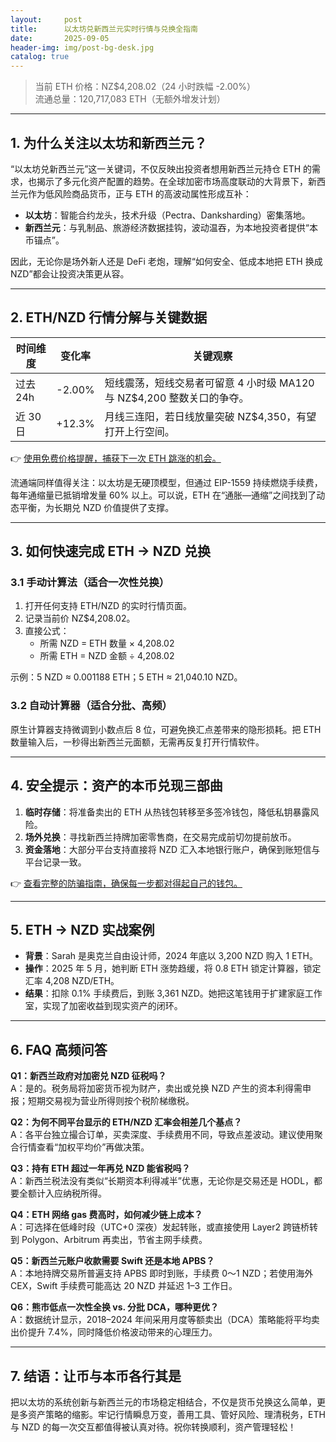 ```yaml
---
layout:     post
title:      以太坊兑新西兰元实时行情与兑换全指南
date:       2025-09-05
header-img: img/post-bg-desk.jpg
catalog: true
---
```


> 当前 ETH 价格：NZ$4,208.02（24 小时跌幅 -2.00%）  
> 流通总量：120,717,083 ETH（无额外增发计划）  

---

## 1. 为什么关注以太坊和新西兰元？

“以太坊兑新西兰元”这一关键词，不仅反映出投资者想用新西兰元持仓 ETH 的需求，也揭示了多元化资产配置的趋势。在全球加密市场高度联动的大背景下，新西兰元作为低风险商品货币，正与 ETH 的高波动属性形成互补：  
- **以太坊**：智能合约龙头，技术升级（Pectra、Danksharding）密集落地。  
- **新西兰元**：与乳制品、旅游经济数据挂钩，波动温吞，为本地投资者提供“本币锚点”。  

因此，无论你是场外新人还是 DeFi 老炮，理解“如何安全、低成本地把 ETH 换成 NZD”都会让投资决策更从容。

---

## 2. ETH/NZD 行情分解与关键数据

| 时间维度 | 变化率 | 关键观察 |
| -------- | ------- | -------- |
| 过去 24h | -2.00% | 短线震荡，短线交易者可留意 4 小时级 MA120 与 NZ$4,200 整数关口的争夺。 |
| 近 30 日 | +12.3% | 月线三连阳，若日线放量突破 NZ$4,350，有望打开上行空间。 |

👉 [使用免费价格提醒，捕获下一次 ETH 跳涨的机会。](https://okxdog.com/)

流通端同样值得关注：以太坊是无硬顶模型，但通过 EIP-1559 持续燃烧手续费，每年通缩量已抵销增发量 60% 以上。可以说，ETH 在“通胀—通缩”之间找到了动态平衡，为长期兑 NZD 价值提供了支撑。

---

## 3. 如何快速完成 ETH → NZD 兑换

### 3.1 手动计算法（适合一次性兑换）
1. 打开任何支持 ETH/NZD 的实时行情页面。  
2. 记录当前价 NZ$4,208.02。  
3. 直接公式：  
   - 所需 NZD = ETH 数量 × 4,208.02  
   - 所需 ETH = NZD 金额 ÷ 4,208.02  

示例：5 NZD ≈ 0.001188 ETH；5 ETH ≈ 21,040.10 NZD。

### 3.2 自动计算器（适合分批、高频）
原生计算器支持微调到小数点后 8 位，可避免换汇点差带来的隐形损耗。把 ETH 数量输入后，一秒得出新西兰元面额，无需再反复打开行情软件。

---

## 4. 安全提示：资产的本币兑现三部曲

1. **临时存储**：将准备卖出的 ETH 从热钱包转移至多签冷钱包，降低私钥暴露风险。  
2. **场外兑换**：寻找新西兰持牌加密零售商，在交易完成前切勿提前放币。  
3. **资金落地**：大部分平台支持直接将 NZD 汇入本地银行账户，确保到账短信与平台记录一致。  

👉 [查看完整的防骗指南，确保每一步都对得起自己的钱包。](https://okxdog.com/)

---

## 5. ETH → NZD 实战案例

- **背景**：Sarah 是奥克兰自由设计师，2024 年底以 3,200 NZD 购入 1 ETH。  
- **操作**：2025 年 5 月，她判断 ETH 涨势趋缓，将 0.8 ETH 锁定计算器，锁定汇率 4,208 NZD/ETH。  
- **结果**：扣除 0.1% 手续费后，到账 3,361 NZD。她把这笔钱用于扩建家庭工作室，实现了加密收益到现实资产的闭环。

---

## 6. FAQ 高频问答

**Q1：新西兰政府对加密兑 NZD 征税吗？**  
A：是的。税务局将加密货币视为财产，卖出或兑换 NZD 产生的资本利得需申报；短期交易视为营业所得则按个税阶梯缴税。

**Q2：为何不同平台显示的 ETH/NZD 汇率会相差几个基点？**  
A：各平台独立撮合订单，买卖深度、手续费用不同，导致点差波动。建议使用聚合行情查看“加权平均价”再做决策。

**Q3：持有 ETH 超过一年再兑 NZD 能省税吗？**  
A：新西兰税法没有类似“长期资本利得减半”优惠，无论你是交易还是 HODL，都要全额计入应纳税所得。

**Q4：ETH 网络 gas 费高时，如何减少链上成本？**  
A：可选择在低峰时段（UTC+0 深夜）发起转账，或直接使用 Layer2 跨链桥转到 Polygon、Arbitrum 再卖出，节省主网手续费。

**Q5：新西兰元账户收款需要 Swift 还是本地 APBS？**  
A：本地持牌交易所普遍支持 APBS 即时到账，手续费 0～1 NZD；若使用海外 CEX，Swift 手续费可能高达 20 NZD 并延迟 1–3 工作日。

**Q6：熊市低点一次性全换 vs. 分批 DCA，哪种更优？**  
A：数据统计显示，2018–2024 年间采用月度等额卖出（DCA）策略能将平均卖出价提升 7.4%，同时降低价格波动带来的心理压力。

---

## 7. 结语：让币与本币各行其是

把以太坊的系统创新与新西兰元的市场稳定相结合，不仅是货币兑换这么简单，更是多资产策略的缩影。牢记行情瞬息万变，善用工具、管好风险、理清税务，ETH 与 NZD 的每一次交互都值得被认真对待。祝你转换顺利，资产管理轻松！